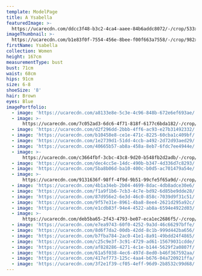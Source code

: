 ```yaml
---
template: ModelPage
title: A Ysabella
featuredImage: >-
  https://ucarecdn.com/ddcc3f48-b3c2-4ca4-aaee-84b6addc8072/-/crop/533x495/0,139/-/preview/
imageThumbnail: >-
  https://ucarecdn.com/b1e83f0f-7554-456e-8bee-f00f663a7558/-/crop/982x1471/455,96/-/preview/
firstName: Ysabella
collection: Women
height: 167cm
measurementType: bust
bust: 71cm
waist: 68cm
hips: 91cm
size: 6-8
shoeSize: '8'
hair: Brown
eyes: Blue
imagePortfolio:
  - image: 'https://ucarecdn.com/a8133e8e-5c3e-4c96-848b-672e6ef693ae/'
  - image: >-
      https://ucarecdn.com/7c052ad3-6dc6-4f71-818f-6177c6bda182/-/crop/732x1048/0,72/-/preview/
  - image: 'https://ucarecdn.com/d2f296dd-2bbb-4ff6-ac93-e27b31492332/'
  - image: 'https://ucarecdn.com/b10458e8-ce1e-471c-8225-60cba1c409bf/'
  - image: 'https://ucarecdn.com/1e2739d1-51dd-4ccb-a492-2d72d93aed29/'
  - image: 'https://ucarecdn.com/40665b57-ab8a-458a-8eb7-6fdc7ee4944e/'
  - image: >-
      https://ucarecdn.com/c3664fbf-3cbc-43c8-9d20-b548fb2d2adb/-/crop/600x640/0,160/-/preview/
  - image: 'https://ucarecdn.com/dec4cc5e-14dc-490b-b347-4d336d7c8293/'
  - image: 'https://ucarecdn.com/5ba8b06d-ba10-400c-b0d5-ac701479a54e/'
  - image: >-
      https://ucarecdn.com/9131636f-98ff-4f9d-9b51-99cfe5f65a9d/-/crop/734x1078/0,64/-/preview/
  - image: 'https://ucarecdn.com/4b1a34eb-2b04-4699-8dac-4db8adce30e6/'
  - image: 'https://ucarecdn.com/f1a9f1b6-7cb3-4c7e-bd92-6d85be9dde28/'
  - image: 'https://ucarecdn.com/87d956e2-6e3d-46c0-858c-7039d9f31c51/'
  - image: 'https://ucarecdn.com/9f57e31e-8961-4ba8-8ee4-2621d295a92c/'
  - image: 'https://ucarecdn.com/e1cdb83f-94e4-4522-ab8a-6594e4922d03/'
  - image: >-
      https://ucarecdn.com/deb5ba65-2f43-4793-be07-eca1ec2686f5/-/crop/813x1196/0,0/-/preview/
  - image: 'https://ucarecdn.com/e7ea9743-60f0-4252-9a3d-46c66297bffe/'
  - image: 'https://ucarecdn.com/8d6f7da2-00db-42dd-8c1b-999d442ba656/'
  - image: 'https://ucarecdn.com/b7fba784-2ac0-41e1-8a91-49bdd24f4865/'
  - image: 'https://ucarecdn.com/c25c9e3f-3c91-4729-ad61-15679031cdde/'
  - image: 'https://ucarecdn.com/af828286-4271-4c1e-b144-5629f2a0807f/'
  - image: 'https://ucarecdn.com/61a5f038-4ec6-497d-8ed0-b46f367592aa/'
  - image: 'https://ucarecdn.com/417ef773-125c-4aa4-b676-04a720921ffa/'
  - image: 'https://ucarecdn.com/3f2e1f39-cf05-4eff-96d9-2b8532c99d68/'
---
```


